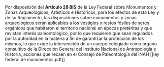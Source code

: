 Por disposición del **Artículo 28 BIS** de la Ley Federal sobre Monumentos y Zonas Arqueológicos, Artísticos e Históricos, para los efectos de esta Ley y de su Reglamento, las disposiciones sobre monumentos y zonas arqueológicos serán aplicables a los vestigios o restos fósiles de seres orgánicos que habitaron el territorio nacional en épocas pretéritas y que revistan interés paleontológico, por lo que requieren que sean regulados por la autoridad en la materia a fin de garantizar la protección de los mismos, lo que exige la intervención de un cuerpo colegiado como órgano consultivo de la Dirección General del Instituto Nacional de Antropología e Historia, acciones que recaen en el Consejo de Paleontología del INAH [[ley federal de monumentos.pdf]]


